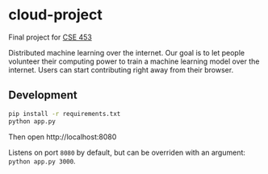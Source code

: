 # cloud-project

Final project for [CSE 453](https://courses.cs.washington.edu/courses/cse453/21au/)

Distributed machine learning over the internet. Our goal is to let people volunteer their computing power to train a machine learning model over the internet. Users can start contributing right away from their browser.

## Development

```bash
pip install -r requirements.txt
python app.py
```

Then open http://localhost:8080

Listens on port `8080` by default, but can be overriden with an argument: `python app.py 3000`.
